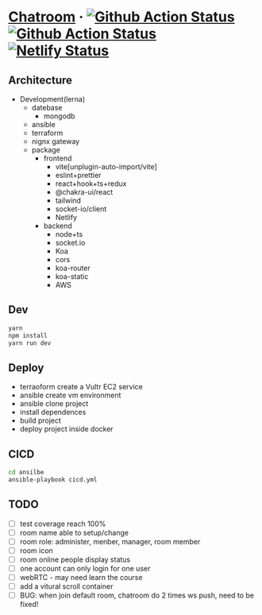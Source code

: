 # [Chatroom](http://plhh.xyz/) &middot; [![Github Action Status](https://github.com/plh2/chatroom/actions/workflows/github-CICD-actions.yml/badge.svg)](https://github.com/plh2/chatroom/actions) [![Github Action Status](https://github.com/plh2/chatroom/actions/workflows/main.yml/badge.svg)](https://github.com/plh2/chatroom/actions) [![Netlify Status](https://api.netlify.com/api/v1/badges/12d2c466-96f3-49a6-91f1-af835e81396a/deploy-status)](https://app.netlify.com/sites/plh-chat/deploys)



## Architecture

- Development(lerna)
  - datebase
    - mongodb
  - ansible
  - terraform
  - nignx gateway
  - package
    - frontend
      - vite[unplugin-auto-import/vite]
      - eslint+prettier
      - react+hook+ts+redux
      - @chakra-ui/react
      - tailwind
      - socket-io/client
      - Netlify
    - backend
      - node+ts
      - socket.io
      - Koa
      - cors
      - koa-router
      - koa-static
      - AWS

## Dev

```bash
yarn
npm install
yarn run dev
```

## Deploy

- terraoform create a Vultr EC2 service
- ansible create vm environment
- ansible clone project
- install dependences
- build project
- deploy project inside docker

## CICD

```bash
cd ansilbe
ansible-playbook cicd.yml
```

## TODO

- [ ] test coverage reach 100%
- [ ] room name able to setup/change
- [ ] room role: administer, menber, manager, room member
- [ ] room icon
- [ ] room online people display status
- [ ] one account can only login for one user
- [ ] webRTC - may need learn the course
- [ ] add a vitural scroll container
- [ ] BUG: when join default room, chatroom do 2 times ws push, need to be fixed!
